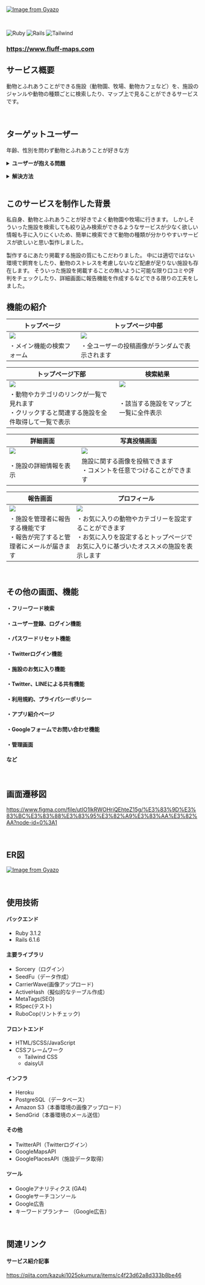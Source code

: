 [![Image from Gyazo](https://i.gyazo.com/b33b60edc164ecb6deba886b146f8d6a.png)](https://gyazo.com/b33b60edc164ecb6deba886b146f8d6a)

<br>

![Ruby](https://img.shields.io/badge/Ruby-v3.1.2-red)
![Rails](https://img.shields.io/badge/Rails-v6.1.6-critical)
![Tailwind](https://img.shields.io/badge/Tailwind%20CSS-3.1.8-blue)

### https://www.fluff-maps.com

## サービス概要
動物とふれあうことができる施設（動物園、牧場、動物カフェなど）を、施設のジャンルや動物の種類ごとに検索したり、マップ上で見ることができるサービスです。

<br>

## ターゲットユーザー
年齢、性別を問わず動物とふれあうことが好きな方

**<details><summary>ユーザーが抱える問題</summary>**
    
- 動物とふれあえる施設を探したいが検索してもまとめサイトしかなく、地域やカテゴリごとに探すことが難しい
- ふれあいコーナーのない動物園なども動物とふれあえる施設として紹介されていたり、ふれあえる動物の種類が記載していなかったりなど、欲しい情報が手に入りずらい。

</details>

**<details><summary>解決方法</summary>**

- 施設のジャンルやふれあえる動物の種類を選択して絞り込み検索できる。
- 検索結果の一覧画面や施設詳細ページでふれあえる動物の種類が分かる。
  - ふれあいコーナーのない動物園などは掲載せず、動物とのふれあいに特化したサービスとなっています。
  
</details>

<br>

## このサービスを制作した背景
私自身、動物とふれあうことが好きでよく動物園や牧場に行きます。
しかしそういった施設を検索しても絞り込み検索ができるようなサービスが少なく欲しい情報も手に入りにくいため、簡単に検索できて動物の種類が分かりやすいサービスが欲しいと思い製作しました。

製作するにあたり掲載する施設の質にもこだわりました。
中には適切ではない環境で飼育をしたり、動物のストレスを考慮しないなど配慮が足りない施設も存在します。
そういった施設を掲載することの無いように可能な限り口コミや評判をチェックしたり、詳細画面に報告機能を作成するなどできる限りの工夫をしました。

## 機能の紹介

| トップページ                                                          | トップページ中部                                                          |
| ------------------------------------------------------------------ | -------------------------------------------------------------------- |
| <img src="https://i.gyazo.com/2aa6ab6acc0e30465d75c1c2c0ac1a9a.png"> | <img src="https://i.gyazo.com/11ac8b5ff7841ca5463a52ccaaca7b3e.jpg">   |
| ・メイン機能の検索フォーム              | ・全ユーザーの投稿画像がランダムで表示されます                           |

| トップページ下部                                                                       | 検索結果                                                         |
| ------------------------------------------------------------------                | -------------------------------------------------------------------- |
| <img src="https://i.gyazo.com/a4532b97db999f7d8314ee2e2774ddc0.png">                | <img src="https://i.gyazo.com/c16ee1b62d174e8bc51cdfecc02b160e.png">   |
| ・動物やカテゴリのリンクが一覧で見れます<br>・クリックすると関連する施設を全件取得して一覧で表示 | ・該当する施設をマップと一覧に全件表示          |

| 詳細画面                                                                      | 写真投稿画面                                                       |
| ------------------------------------------------------------------                | -------------------------------------------------------------------- |
| <img src="https://i.gyazo.com/039fcc7af1420fe30e233c6c2a27789f.png">                | <img src="https://i.gyazo.com/aeb53c701aaa69e9f1dd319930c7810b.png"> |
| ・施設の詳細情報を表示 | 施設に関する画像を投稿できます<br>・コメントを任意でつけることができます|

| 報告画面                                                    | プロフィール                                                               |
| ------------------------------------------------------------------ | --------------------------------------------------------------------    |
| <img src="https://i.gyazo.com/c4cb46003d124e353243ec9dde7d95cc.png"> | <img src="https://i.gyazo.com/d0411637932596e9752a8ce32b5c1785.png">      |
| ・施設を管理者に報告する機能です<br>・報告が完了すると管理者にメールが届きます                                            | ・お気に入りの動物やカテゴリーを設定することができます<br>・お気に入りを設定するとトップページでお気に入りに基づいたオススメの施設を表示します                            |

<br>

## その他の画面、機能

#### ・フリーワード検索
#### ・ユーザー登録、ログイン機能
#### ・パスワードリセット機能
#### ・Twitterログイン機能
#### ・施設のお気に入り機能
#### ・Twitter、LINEによる共有機能
#### ・利用規約、プライパシーポリシー
#### ・アプリ紹介ページ
#### ・Googleフォームでお問い合わせ機能
#### ・管理画面

#### など

<br>

## 画面遷移図
https://www.figma.com/file/utIO1lkRWOHriQEhteZ15g/%E3%83%9D%E3%83%BC%E3%83%88%E3%83%95%E3%82%A9%E3%83%AA%E3%82%AA?node-id=0%3A1

<br>

## ER図
[![Image from Gyazo](https://i.gyazo.com/e473ce7c0cc8dd0e4f226a5ab7796474.png)](https://gyazo.com/e473ce7c0cc8dd0e4f226a5ab7796474)

<br>

## 使用技術

#### バックエンド

- Ruby 3.1.2
- Rails 6.1.6

#### 主要ライブラリ

- Sorcery（ログイン）
- SeedFu（データ作成）
- CarrierWave(画像アップロード)
- ActiveHash（擬似的なテーブル作成）
- MetaTags(SEO)
- RSpec(テスト)
- RuboCop(リントチェック)

#### フロントエンド

- HTML/SCSS/JavaScript
- CSSフレームワーク
  - Tailwind CSS
  - daisyUI
  
#### インフラ

- Heroku
- PostgreSQL（データベース）
- Amazon S3（本番環境の画像アップロード）
- SendGrid（本番環境のメール送信）

#### その他

- TwitterAPI（Twitterログイン）
- GoogleMapsAPI
- GooglePlacesAPI（施設データ取得）

#### ツール

- Googleアナリティクス (GA4)
- Googleサーチコンソール
- Google広告
- キーワードプランナー （Google広告）


<br>

## 関連リンク

#### サービス紹介記事
https://qiita.com/kazuki1025okumura/items/c4f23d62a8d333b8be46
